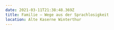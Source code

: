 ```yaml
---
date: 2021-03-11T21:38:48.369Z
title: Familie – Wege aus der Sprachlosigkeit
location: Alte Kaserne Winterthur
---
```

